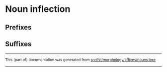 # Noun inflection

## Prefixes

## Suffixes

* * *

<small>This (part of) documentation was generated from [src/fst/morphology/affixes/nouns.lexc](https://github.com/giellalt/lang-chp/blob/main/src/fst/morphology/affixes/nouns.lexc)</small>

---

